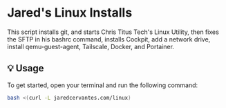 # Jared's Linux Installs

This script installs git, and starts Chris Titus Tech's Linux Utility, then fixes the SFTP in his bashrc command, installs Cockpit, add a network drive, install qemu-guest-agent, Tailscale, Docker, and Portainer. 

## 💡 Usage

To get started, open your terminal and run the following command:
```bash
bash <(curl -L jaredcervantes.com/linux)
```

